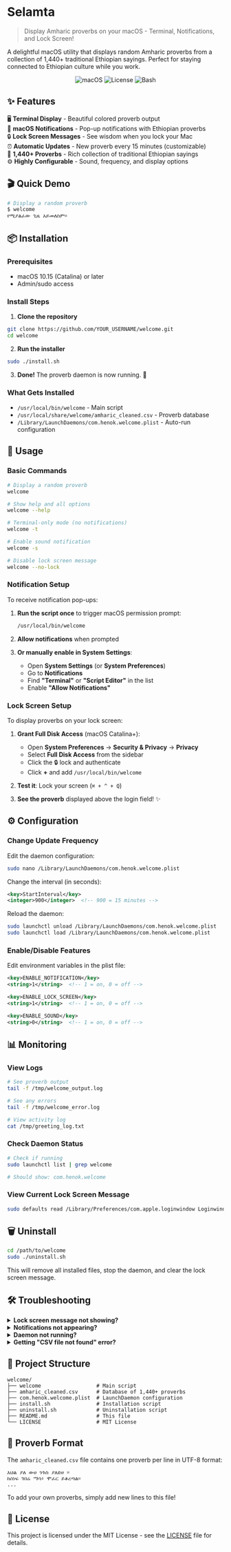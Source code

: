 # Selamta

> Display Amharic proverbs on your macOS - Terminal, Notifications, and Lock Screen!

A delightful macOS utility that displays random Amharic proverbs from a collection of 1,440+ traditional Ethiopian sayings. Perfect for staying connected to Ethiopian culture while you work.

<div align="center">

![macOS](https://img.shields.io/badge/macOS-10.15+-blue.svg)
![License](https://img.shields.io/badge/license-MIT-green.svg)
![Bash](https://img.shields.io/badge/bash-5.0+-orange.svg)

</div>

## ✨ Features

🖥️ **Terminal Display** - Beautiful colored proverb output  
🔔 **macOS Notifications** - Pop-up notifications with Ethiopian proverbs  
🔒 **Lock Screen Messages** - See wisdom when you lock your Mac  
⏰ **Automatic Updates** - New proverb every 15 minutes (customizable)  
🎯 **1,440+ Proverbs** - Rich collection of traditional Ethiopian sayings  
⚙️ **Highly Configurable** - Sound, frequency, and display options

## 🎬 Quick Demo

```bash
# Display a random proverb
$ welcome
የሚያልፈው ጊዜ አይመለስም።
```

## 📦 Installation

### Prerequisites

- macOS 10.15 (Catalina) or later
- Admin/sudo access

### Install Steps

1. **Clone the repository**
```bash
git clone https://github.com/YOUR_USERNAME/welcome.git
cd welcome
```

2. **Run the installer**
```bash
sudo ./install.sh
```

3. **Done!** The proverb daemon is now running. 🎉

### What Gets Installed

- `/usr/local/bin/welcome` - Main script
- `/usr/local/share/welcome/amharic_cleaned.csv` - Proverb database
- `/Library/LaunchDaemons/com.henok.welcome.plist` - Auto-run configuration

## 🚀 Usage

### Basic Commands

```bash
# Display a random proverb
welcome

# Show help and all options
welcome --help

# Terminal-only mode (no notifications)
welcome -t

# Enable sound notification
welcome -s

# Disable lock screen message
welcome --no-lock
```

### Notification Setup

To receive notification pop-ups:

1. **Run the script once** to trigger macOS permission prompt:
   ```bash
   /usr/local/bin/welcome
   ```

2. **Allow notifications** when prompted

3. **Or manually enable in System Settings**:
   - Open **System Settings** (or **System Preferences**)
   - Go to **Notifications**
   - Find **"Terminal"** or **"Script Editor"** in the list
   - Enable **"Allow Notifications"**

### Lock Screen Setup

To display proverbs on your lock screen:

1. **Grant Full Disk Access** (macOS Catalina+):
   - Open **System Preferences** → **Security & Privacy** → **Privacy**
   - Select **Full Disk Access** from the sidebar
   - Click the 🔒 lock and authenticate
   - Click **+** and add `/usr/local/bin/welcome`

2. **Test it**: Lock your screen (`⌘ + ^ + Q`)
3. **See the proverb** displayed above the login field! ✨

## ⚙️ Configuration

### Change Update Frequency

Edit the daemon configuration:

```bash
sudo nano /Library/LaunchDaemons/com.henok.welcome.plist
```

Change the interval (in seconds):
```xml
<key>StartInterval</key>
<integer>900</integer>  <!-- 900 = 15 minutes -->
```

Reload the daemon:
```bash
sudo launchctl unload /Library/LaunchDaemons/com.henok.welcome.plist
sudo launchctl load /Library/LaunchDaemons/com.henok.welcome.plist
```

### Enable/Disable Features

Edit environment variables in the plist file:

```xml
<key>ENABLE_NOTIFICATION</key>
<string>1</string>  <!-- 1 = on, 0 = off -->

<key>ENABLE_LOCK_SCREEN</key>
<string>1</string>  <!-- 1 = on, 0 = off -->

<key>ENABLE_SOUND</key>
<string>0</string>  <!-- 1 = on, 0 = off -->
```

## 📊 Monitoring

### View Logs

```bash
# See proverb output
tail -f /tmp/welcome_output.log

# See any errors
tail -f /tmp/welcome_error.log

# View activity log
cat /tmp/greeting_log.txt
```

### Check Daemon Status

```bash
# Check if running
sudo launchctl list | grep welcome

# Should show: com.henok.welcome
```

### View Current Lock Screen Message

```bash
sudo defaults read /Library/Preferences/com.apple.loginwindow LoginwindowText
```

## 🗑️ Uninstall

```bash
cd /path/to/welcome
sudo ./uninstall.sh
```

This will remove all installed files, stop the daemon, and clear the lock screen message.

## 🛠️ Troubleshooting

<details>
<summary><b>Lock screen message not showing?</b></summary>

- Ensure Full Disk Access is granted (see Lock Screen Setup above)
- Try running manually: `sudo /usr/local/bin/welcome`
- Check error log: `cat /tmp/welcome_error.log`
- Restart your Mac if needed
</details>

<details>
<summary><b>Notifications not appearing?</b></summary>

**Check notification permissions:**

1. Go to **System Settings** → **Notifications**
2. Look for **"Terminal"**, **"Script Editor"**, or **"osascript"**
3. Enable **"Allow Notifications"** for each

**Test manually:**
```bash
# This should show a notification
osascript -e 'display notification "Test notification" with title "Testing"'
```

**If daemon notifications don't work:**
- Wait for the next scheduled run (every 15 min)
- Check `/tmp/welcome_error.log` for errors
- Make sure the daemon is running: `sudo launchctl list | grep welcome`

**Still not working?**
- Run: `/usr/local/bin/welcome` and approve any permission prompts
- Restart your Mac to refresh notification permissions
</details>

<details>
<summary><b>Daemon not running?</b></summary>

```bash
# Check if loaded
sudo launchctl list | grep welcome

# Reload daemon
sudo launchctl unload /Library/LaunchDaemons/com.henok.welcome.plist
sudo launchctl load /Library/LaunchDaemons/com.henok.welcome.plist

# Check logs
cat /tmp/welcome_error.log
```
</details>

<details>
<summary><b>Getting "CSV file not found" error?</b></summary>

Make sure the installation completed successfully:
```bash
ls -la /usr/local/share/welcome/amharic_cleaned.csv
```

If missing, reinstall:
```bash
sudo ./install.sh
```
</details>

## 📁 Project Structure

```
welcome/
├── welcome                  # Main script
├── amharic_cleaned.csv      # Database of 1,440+ proverbs
├── com.henok.welcome.plist  # LaunchDaemon configuration
├── install.sh               # Installation script
├── uninstall.sh             # Uninstallation script
├── README.md                # This file
└── LICENSE                  # MIT License
```


## 📝 Proverb Format

The `amharic_cleaned.csv` file contains one proverb per line in UTF-8 format:

```
እህል ያለ ውሀ ንጉስ ያለድሀ ።
ከሰነፍ ገበሬ ማሳ፥ ሞፈር ይቆረጣል።
...
```

To add your own proverbs, simply add new lines to this file!

## 📜 License

This project is licensed under the MIT License - see the [LICENSE](LICENSE) file for details.


